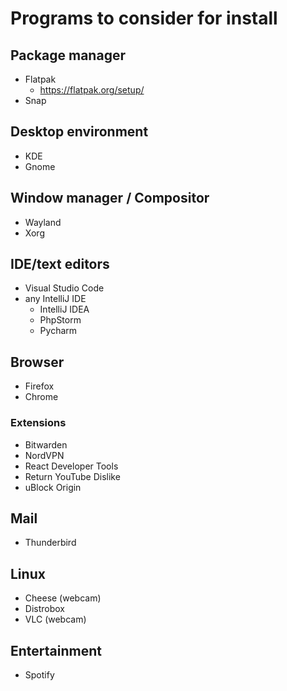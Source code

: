 # Programs to consider for install
## Package manager
- Flatpak
    - https://flatpak.org/setup/
- Snap

## Desktop environment
- KDE
- Gnome

## Window manager / Compositor
- Wayland
- Xorg

## IDE/text editors
- Visual Studio Code
- any IntelliJ IDE
    - IntelliJ IDEA
    - PhpStorm
    - Pycharm

## Browser
- Firefox
- Chrome

### Extensions
- Bitwarden
- NordVPN
- React Developer Tools
- Return YouTube Dislike
- uBlock Origin

## Mail
- Thunderbird

## Linux
- Cheese (webcam)
- Distrobox
- VLC (webcam)

## Entertainment
- Spotify
